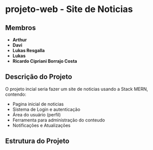 # projeto-web - Site de Noticias


## Membros

- **Arthur**
- **Davi**
- **Lukas Resgalla**
- **Lukas**
- **Ricardo Cipriani Borrajo Costa**

## Descrição do Projeto

O projeto incial seria fazer um site de noticias usando a Stack MERN, contendo:
- Pagina inicial de noticias
- Sistema de Login e autenticação
- Área do usuário (perfil)
- Ferramenta para administração do conteudo
- Notificações e Atualizações
## Estrutura do Projeto


